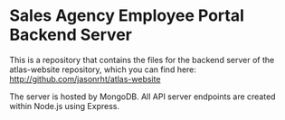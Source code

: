 # Sales Agency Employee Portal Backend Server

This is a repository that contains the files for the backend server of the atlas-website repository, which you can find here: 
http://github.com/jasonrht/atlas-website

The server is hosted by MongoDB. All API server endpoints are created within Node.js using Express. 

